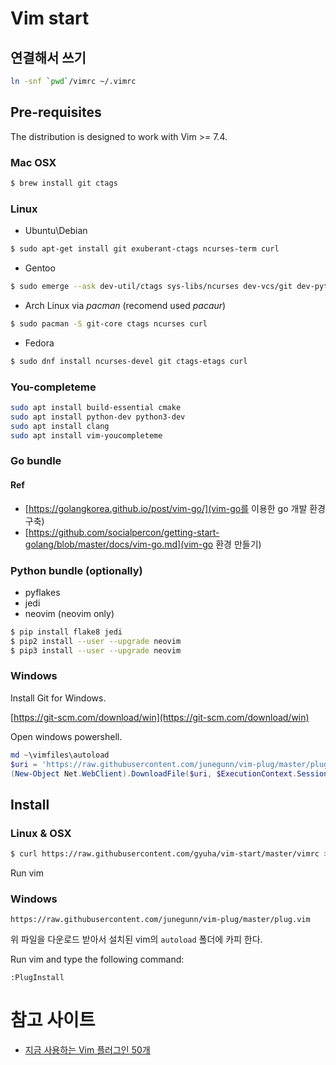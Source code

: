 # Vim start

## 연결해서 쓰기
```bash
ln -snf `pwd`/vimrc ~/.vimrc
```


## Pre-requisites

The distribution is designed to work with Vim >= 7.4.

### Mac OSX

```bash
$ brew install git ctags
```

### Linux

* Ubuntu\Debian

```bash
$ sudo apt-get install git exuberant-ctags ncurses-term curl
```

* Gentoo
```bash
$ sudo emerge --ask dev-util/ctags sys-libs/ncurses dev-vcs/git dev-python/pyflakes net-misc/curl
```

* Arch Linux via *pacman* (recomend used *pacaur*)
```bash
$ sudo pacman -S git-core ctags ncurses curl
```
* Fedora

```bash
$ sudo dnf install ncurses-devel git ctags-etags curl
```

### You-completeme
```bash
sudo apt install build-essential cmake
sudo apt install python-dev python3-dev
sudo apt install clang
sudo apt install vim-youcompleteme
```

### Go bundle


#### Ref
* [https://golangkorea.github.io/post/vim-go/](vim-go를 이용한 go 개발 환경 구축)
* [https://github.com/socialpercon/getting-start-golang/blob/master/docs/vim-go.md](vim-go 환경 만들기)

### Python bundle (optionally)

* pyflakes
* jedi
* neovim (neovim only)

```bash
$ pip install flake8 jedi
$ pip2 install --user --upgrade neovim
$ pip3 install --user --upgrade neovim
```

### Windows

Install Git for Windows.

[https://git-scm.com/download/win](https://git-scm.com/download/win)

Open windows powershell.
```powershell
md ~\vimfiles\autoload
$uri = 'https://raw.githubusercontent.com/junegunn/vim-plug/master/plug.vim'
(New-Object Net.WebClient).DownloadFile($uri, $ExecutionContext.SessionState.Path.GetUnresolvedProviderPathFromPSPath("~\vimfiles\autoload\plug.vim"))
```

## Install
### Linux & OSX
```bash
$ curl https://raw.githubusercontent.com/gyuha/vim-start/master/vimrc > ~/.vimrc
```

Run vim

### Windows

	https://raw.githubusercontent.com/junegunn/vim-plug/master/plug.vim

위 파일을 다운로드 받아서 설치된 vim의 `autoload` 폴더에 카피 한다.

Run vim and type the following command:

```vim
:PlugInstall
```

# 참고 사이트
* [지금 사용하는 Vim 플러그인 50개](https://github.com/kien/ctrlp.vim)
